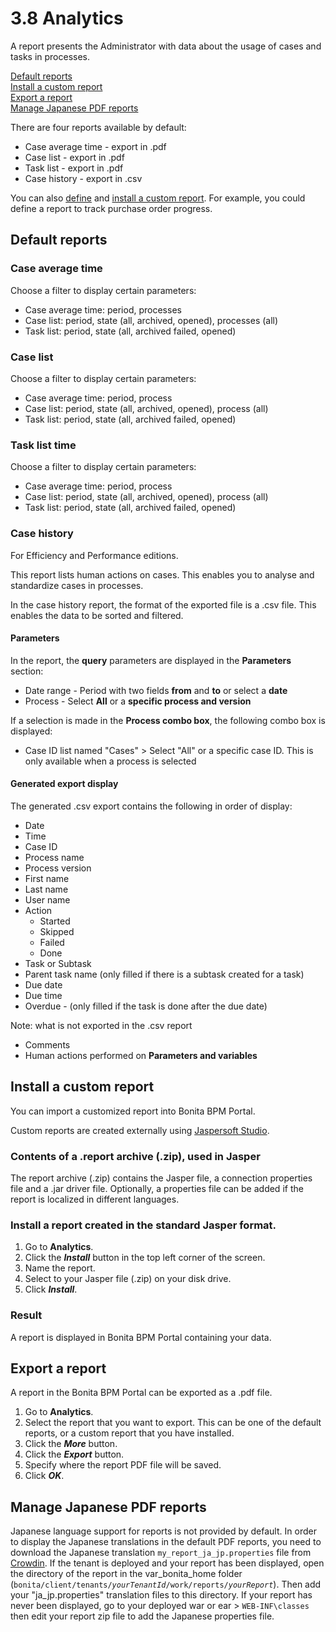 # 3.8 Analytics

A report presents the Administrator with data about the usage of cases and tasks in processes. 



[Default reports](#default_reports)  
[Install a custom report](#install)   
[Export a report](#create)  
[Manage Japanese PDF reports](#ja)




There are four reports available by default:

* Case average time - export in .pdf
* Case list - export in .pdf
* Task list - export in .pdf
* Case history - export in .csv

You can also [define](/reporting-overview.md) and [install a custom report](#install). For example, you could define a report to track purchase order progress.



## Default reports



### Case average time

Choose a filter to display certain parameters:

* Case average time: period, processes
* Case list: period, state (all, archived, opened), processes (all)
* Task list: period, state (all, archived failed, opened)

### Case list

Choose a filter to display certain parameters:

* Case average time: period, process
* Case list: period, state (all, archived, opened), process (all)
* Task list: period, state (all, archived failed, opened)

### Task list time


Choose a filter to display certain parameters:

* Case average time: period, process
* Case list: period, state (all, archived, opened), process (all)
* Task list: period, state (all, archived failed, opened)

### Case history

For Efficiency and Performance editions.

This report lists human actions on cases. This enables you to analyse and standardize cases in processes.

In the case history report, the format of the exported file is a .csv file. This enables the data to be sorted and filtered.


#### Parameters

In the report, the **query** parameters are displayed in the **Parameters** section:

* Date range - Period with two fields **from** and **to** or select a **date**
* Process - Select **All** or a **specific process and version** 

If a selection is made in the **Process combo box**, the following combo box is displayed:

* Case ID list named "Cases" \> Select "All" or a specific case ID. This is only available when a process is selected

#### Generated export display

The generated .csv export contains the following in order of display:

* Date
* Time
* Case ID
* Process name
* Process version
* First name
* Last name
* User name
* Action
  * Started
  * Skipped
  * Failed
  * Done
* Task or Subtask
* Parent task name (only filled if there is a subtask created for a task)
* Due date
* Due time
* Overdue - (only filled if the task is done after the due date)

Note: what is not exported in the .csv report

* Comments
* Human actions performed on **Parameters and variables**

## Install a custom report 


You can import a customized report into Bonita BPM Portal.

Custom reports are created externally using [Jaspersoft Studio](http://community.jaspersoft.com/project/jaspersoft-studio).


### Contents of a .report archive (.zip), used in Jasper

The report archive (.zip) contains the Jasper file, a connection properties file and a .jar driver file.
Optionally, a properties file can be added if the report is localized in different languages.


### Install a report created in the standard Jasper format.


1. Go to **Analytics**.
2. Click the _**Install**_ button in the top left corner of the screen.
3. Name the report.
4. Select to your Jasper file (.zip) on your disk drive.
5. Click _**Install**_.

### Result

A report is displayed in Bonita BPM Portal containing your data.






## Export a report


A report in the Bonita BPM Portal can be exported as a .pdf file.

1. Go to **Analytics**.
2. Select the report that you want to export. This can be one of the default reports, or a custom report that you have installed.
3. Click the _**More**_ button.
4. Click the _**Export**_ button.
5. Specify where the report PDF file will be saved.
6. Click _**OK**_.

## Manage Japanese PDF reports


Japanese language support for reports is not provided by default. 
In order to display the Japanese translations in the default PDF reports, you need to download the Japanese translation `my_report_ja_jp.properties` file from [Crowdin](http://translate.bonitasoft.org/). 
If the tenant is deployed and your report has been displayed, open the directory of the report in the var\_bonita\_home folder
(`bonita/client/tenants/`_`yourTenantId`_`/work/reports/`_`yourReport`_). 
Then add your "ja\_jp.properties" translation files to this directory. 
If your report has never been displayed, go to your deployed war or ear \> `WEB-INF\classes` then edit your report zip file to add the Japanese properties file.
